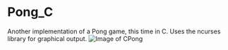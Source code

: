 # Pong_C
Another implementation of a Pong game, this time in C. Uses the ncurses library for graphical output.
![Image of CPong](https://drive.google.com/file/d/1Dssw1W_B0qEa0ckxltFkrY7SKkrXJiSF/preview)
